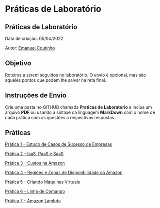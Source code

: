 # Práticas de Laboratório

## Práticas de Laboratório

Data de criação: 05/04/2022

Autor: [Emanuel Coutinho](https://github.com/emanuelcoutinho)

## Objetivo
Roteiros a serem seguidos no laboratório. O envio é opcional, mas são aqueles pontos que podem lhe salvar na reta final.


## Instruções de Envio

Crie uma pasta no GITHUB chamada **Praticas de Laboratorio** e inclua um arquivo **PDF** ou usando a sintaxe da linguagem **MarkDown** com o nome de cada prática com as questões a respectivas respostas.

## Práticas

[Prática 1 - Estudo de Casos de Sucesso de Empresas](Pratica1.md)

[Prática 2 - IaaS, PaaS e SaaS](Pratica2.md)

[Prática 3 - Custos na Amazon](Pratica3.md)

[Prática 4 - Regiões e Zonas de Disponibilidade da Amazon](Pratica4.md)

[Prática 5 - Criando Máquinas Virtuais](Pratica5.md)

[Prática 6 - Linha de Comando](Pratica6.md)

[Prática 7 - Amazon Lambda](Pratica7.md)


